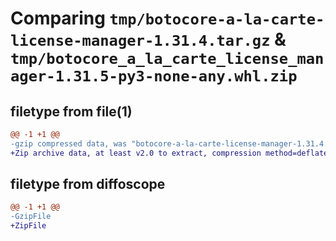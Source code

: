 # Comparing `tmp/botocore-a-la-carte-license-manager-1.31.4.tar.gz` & `tmp/botocore_a_la_carte_license_manager-1.31.5-py3-none-any.whl.zip`

## filetype from file(1)

```diff
@@ -1 +1 @@
-gzip compressed data, was "botocore-a-la-carte-license-manager-1.31.4.tar", last modified: Tue Jul 18 01:55:21 2023, max compression
+Zip archive data, at least v2.0 to extract, compression method=deflate
```

## filetype from diffoscope

```diff
@@ -1 +1 @@
-GzipFile
+ZipFile
```

